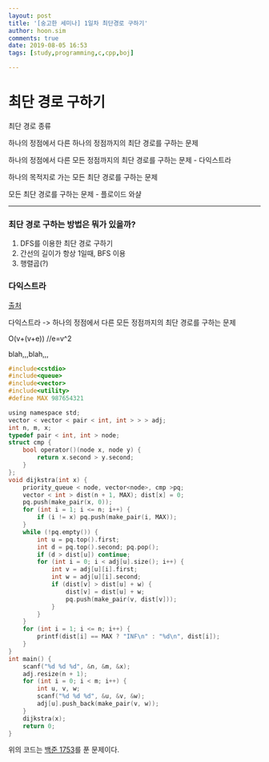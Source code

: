 ```yaml
---
layout: post
title: '[숭고한 세미나] 1일차 최단경로 구하기'
author: hoon.sim
comments: true
date: 2019-08-05 16:53
tags: [study,programming,c,cpp,boj]

---
```


# 최단 경로 구하기

최단 경로 종류

하나의 정점에서 다른 하나의 정점까지의 최단 경로를 구하는 문제

하나의 정점에서 다른 모든 정점까지의 최단 경로를 구하는 문제 - 다익스트라

하나의 목적지로 가는 모든 최단 경로를 구하는 문제

모든 최단 경로를 구하는 문제 - 플로이드 와샬

---

### 최단 경로 구하는 방법은 뭐가 있을까?

1. DFS를 이용한 최단 경로 구하기
2. 간선의 길이가 항상 1일때, BFS 이용
3. 행렬곱(?)


### 다익스트라

[출처](https://hsp1116.tistory.com/42)

다익스트라 -> 하나의 정점에서 다른 모든 정점까지의 최단 경로를 구하는 문제

O(v+(v+e)) //e=v^2

blah,,,blah,,,

~~~c
#include<cstdio>
#include<queue>
#include<vector>
#include<utility>
#define MAX 987654321

using namespace std;
vector < vector < pair < int, int > > > adj;
int n, m, x;
typedef pair < int, int > node;
struct cmp {
	bool operator()(node x, node y) {
		return x.second > y.second;
	}
};
void dijkstra(int x) {
	priority_queue < node, vector<node>, cmp >pq;
	vector < int > dist(n + 1, MAX); dist[x] = 0;
	pq.push(make_pair(x, 0));
	for (int i = 1; i <= n; i++) {
		if (i != x) pq.push(make_pair(i, MAX));
	}
	while (!pq.empty()) {
		int u = pq.top().first;
		int d = pq.top().second; pq.pop();
		if (d > dist[u]) continue;
		for (int i = 0; i < adj[u].size(); i++) {
			int v = adj[u][i].first;
			int w = adj[u][i].second;
			if (dist[v] > dist[u] + w) {
				dist[v] = dist[u] + w;
				pq.push(make_pair(v, dist[v]));
			}
		}
	}
	for (int i = 1; i <= n; i++) {
		printf(dist[i] == MAX ? "INF\n" : "%d\n", dist[i]);
	}
}
int main() {
	scanf("%d %d %d", &n, &m, &x);
	adj.resize(n + 1);
	for (int i = 0; i < m; i++) {
		int u, v, w;
		scanf("%d %d %d", &u, &v, &w);
		adj[u].push_back(make_pair(v, w));
	}
	dijkstra(x);
	return 0;
}
~~~

위의 코드는 [백준 1753](https://www.acmicpc.net/problem/1753)를 푼 문제이다.